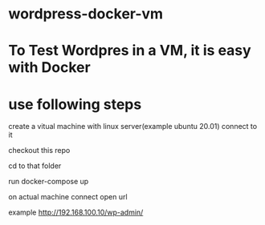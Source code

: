 # wordpress-docker-vm
# To Test Wordpres in a VM, it is easy with Docker
# use following steps 
create a vitual machine with linux server(example ubuntu 20.01)
connect to it

checkout this repo

cd to that folder
  
run docker-compose up

on actual machine connect open url

example http://192.168.100.10/wp-admin/
  
  
